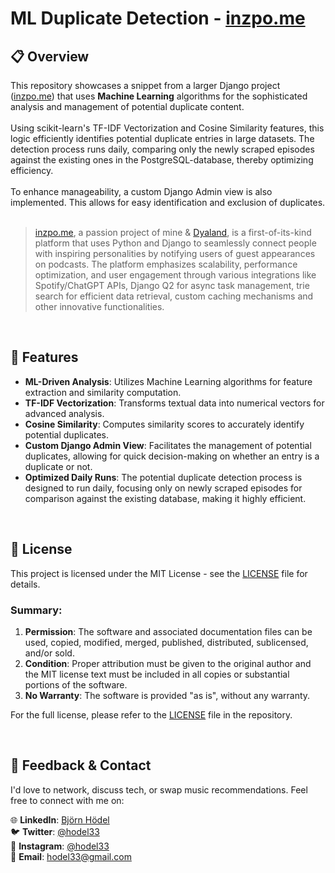 # ML Duplicate Detection - [inzpo.me](https://inzpo.me)

## 📋 Overview

This repository showcases a snippet from a larger Django project ([inzpo.me](https://inzpo.me)) that uses **Machine Learning** algorithms for the sophisticated analysis and management of potential duplicate content.
<br><br>
Using scikit-learn's TF-IDF Vectorization and Cosine Similarity features, this logic efficiently identifies potential duplicate entries in large datasets. The detection process runs daily, comparing only the newly scraped episodes against the existing ones in the PostgreSQL-database, thereby optimizing efficiency.
<br><br>
To enhance manageability, a custom Django Admin view is also implemented. This allows for easy identification and exclusion of duplicates.
<br><br>
>[inzpo.me](https://inzpo.me), a passion project of mine & [Dyaland](https://github.com/Dyaland), is a first-of-its-kind platform that uses Python and Django to seamlessly connect people with inspiring personalities by notifying users of guest appearances on podcasts. The platform emphasizes scalability, performance optimization, and user engagement through various integrations like Spotify/ChatGPT APIs, Django Q2 for async task management, trie search for efficient data retrieval, custom caching mechanisms and other innovative functionalities.

<br>

## 🌟 Features

- **ML-Driven Analysis**: Utilizes Machine Learning algorithms for feature extraction and similarity computation.
- **TF-IDF Vectorization**: Transforms textual data into numerical vectors for advanced analysis.
- **Cosine Similarity**: Computes similarity scores to accurately identify potential duplicates.
- **Custom Django Admin View**: Facilitates the management of potential duplicates, allowing for quick decision-making on whether an entry is a duplicate or not.
- **Optimized Daily Runs**: The potential duplicate detection process is designed to run daily, focusing only on newly scraped episodes for comparison against the existing database, making it highly efficient.


<br>

## 📜 License

This project is licensed under the MIT License - see the [LICENSE](LICENSE) file for details.

### Summary:

1. **Permission**: The software and associated documentation files can be used, copied, modified, merged, published, distributed, sublicensed, and/or sold.
2. **Condition**: Proper attribution must be given to the original author and the MIT license text must be included in all copies or substantial portions of the software.
3. **No Warranty**: The software is provided "as is", without any warranty.

For the full license, please refer to the [LICENSE](LICENSE) file in the repository.

<br>

## 💬 Feedback & Contact

I'd love to network, discuss tech, or swap music recommendations. Feel free to connect with me on:

🌐 **LinkedIn**: [Björn Hödel](https://www.linkedin.com/in/bjornhodel)<br>
🐦 **Twitter**: [@hodel33](https://twitter.com/hodel33)<br>
📸 **Instagram**: [@hodel33](https://www.instagram.com/hodel33)<br>
📧 **Email**: [hodel33@gmail.com](mailto:hodel33@gmail.com)
